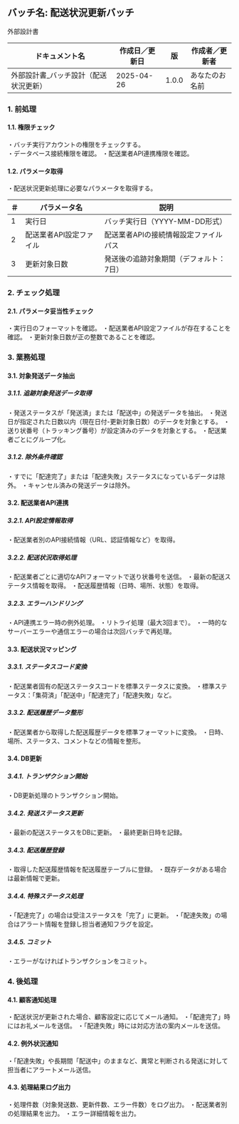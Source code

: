 ## バッチ名: 配送状況更新バッチ

外部設計書

| ドキュメント名 | 作成日／更新日 | 版 | 作成者／更新者 |
|---|---|---|---|
| 外部設計書_バッチ設計（配送状況更新） | 2025-04-26 | 1.0.0 | あなたのお名前 |

### 1. 前処理

#### 1.1. 権限チェック

・バッチ実行アカウントの権限をチェックする。  
・データベース接続権限を確認。
・配送業者API連携権限を確認。

#### 1.2. パラメータ取得

・配送状況更新処理に必要なパラメータを取得する。

| ＃ | パラメータ名 | 説明 |
|---|---|---|
| 1 | 実行日 | バッチ実行日（YYYY-MM-DD形式） |
| 2 | 配送業者API設定ファイル | 配送業者APIの接続情報設定ファイルパス |
| 3 | 更新対象日数 | 発送後の追跡対象期間（デフォルト：7日） |

### 2. チェック処理

#### 2.1. パラメータ妥当性チェック

・実行日のフォーマットを確認。
・配送業者API設定ファイルが存在することを確認。
・更新対象日数が正の整数であることを確認。

### 3. 業務処理

#### 3.1. 対象発送データ抽出

##### 3.1.1. 追跡対象発送データ取得

・発送ステータスが「発送済」または「配送中」の発送データを抽出。
・発送日が指定された日数以内（現在日付-更新対象日数）のデータを対象とする。
・送り状番号（トラッキング番号）が設定済みのデータを対象とする。
・配送業者ごとにグループ化。

##### 3.1.2. 除外条件確認

・すでに「配達完了」または「配達失敗」ステータスになっているデータは除外。
・キャンセル済みの発送データは除外。

#### 3.2. 配送業者API連携

##### 3.2.1. API設定情報取得

・配送業者別のAPI接続情報（URL、認証情報など）を取得。

##### 3.2.2. 配送状況取得処理

・配送業者ごとに適切なAPIフォーマットで送り状番号を送信。
・最新の配送ステータス情報を取得。
・配送履歴情報（日時、場所、状態）を取得。

##### 3.2.3. エラーハンドリング

・API連携エラー時の例外処理。
・リトライ処理（最大3回まで）。
・一時的なサーバーエラーや通信エラーの場合は次回バッチで再処理。

#### 3.3. 配送状況マッピング

##### 3.3.1. ステータスコード変換

・配送業者固有の配送ステータスコードを標準ステータスに変換。
・標準ステータス：「集荷済」「配送中」「配達完了」「配達失敗」など。

##### 3.3.2. 配送履歴データ整形

・配送業者から取得した配送履歴データを標準フォーマットに変換。
・日時、場所、ステータス、コメントなどの情報を整形。

#### 3.4. DB更新

##### 3.4.1. トランザクション開始

・DB更新処理のトランザクション開始。

##### 3.4.2. 発送ステータス更新

・最新の配送ステータスをDBに更新。
・最終更新日時を記録。

##### 3.4.3. 配送履歴登録

・取得した配送履歴情報を配送履歴テーブルに登録。
・既存データがある場合は最新情報で更新。

##### 3.4.4. 特殊ステータス処理

・「配達完了」の場合は受注ステータスを「完了」に更新。
・「配達失敗」の場合はアラート情報を登録し担当者通知フラグを設定。

##### 3.4.5. コミット

・エラーがなければトランザクションをコミット。

### 4. 後処理

#### 4.1. 顧客通知処理

・配送状況が更新された場合、顧客設定に応じてメール通知。
・「配達完了」時にはお礼メールを送信。
・「配達失敗」時には対応方法の案内メールを送信。

#### 4.2. 例外状況通知

・「配達失敗」や長期間「配送中」のままなど、異常と判断される発送に対して担当者にアラートメール送信。

#### 4.3. 処理結果ログ出力

・処理件数（対象発送数、更新件数、エラー件数）をログ出力。
・配送業者別の処理結果を出力。
・エラー詳細情報を出力。